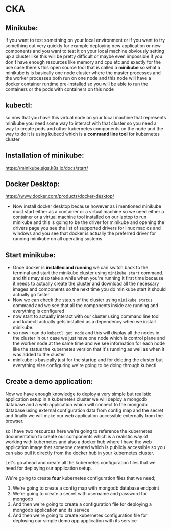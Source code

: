 # CKA

## Minikube:

if you want to test something on your local environment or if you want to try something out very quickly for example deploying new application or new components and you want to test it on your local machine obviously setting up a cluster like this will be pretty
difficult or maybe even impossible if you don't have enough resources like memory and cpu etc and exactly for the use case there's this open source tool that is called a **minikube** so what a minikube is is basically one node cluster where the master processes and the worker processes both run on one node and this node will have a docker container runtime pre-installed so you will be able to run the containers or the pods with containers on this node


## kubectl:

so now that you have this virtual node on your local machine that represents minikube you need some way to interact with that cluster so you need a way to create pods and other kubernetes components on the node and the way to do it is using kubectl which is a **command line tool** for kubernetes cluster


## Installation of minikube:

https://minikube.sigs.k8s.io/docs/start/

## Docker Desktop:

https://www.docker.com/products/docker-desktop/

-	Now install docker desktop because however as i mentioned minikube must start either as a container or a virtual machine so we need either a container or a virtual machine tool installed on our laptop to run minikube and this is going to be the driver for minikube and opening the drivers page you see the list of supported drivers for linux mac os and windows and you see that docker is actually the preferred driver for running minikube on all operating systems


## Start minikube:

-	Once docker is **installed and running** we can switch back to the terminal and start the minikube cluster using `minikube start` command. and this may also take a while when you're running it first time because it needs to actually create the cluster and download all the necessary images and components so the next time you do minikube start it should actually go faster.
-	Now we can check the status of the cluster using `minikube status` command and we see that all the components inside are running and everything is configured
-	now start to actually interact with our cluster using command line tool and kubectl actually gets installed as a dependency when we install minikube.
-	so now i can do `kubectl get node` and this will display all the nodes in the cluster in our case we just have one node which is control plane and the worker node at the same time and we see information for each node like the status the kubernetes version that it's running as well as when it was added to the cluster
-	minikube is basically just for the startup and for deleting the cluster but everything else configuring we're going to be doing through kubectl

## Create a demo application:

Now we have enough knowledge to deploy a very simple but realistic application setup in a kubernetes cluster we will deploy a mongodb database and a web application which will connect to the mongodb database using external configuration data from config map and the secret and finally we will make our web application accessible externally from the browser.

so i have two resources here we're going to reference the kubernetes documentation to create our components which is a realistic way of working with kubernetes and also a docker hub where I have the web application image that someone created which is publicly accessible so you can also pull it directly from the docker hub in your kubernetes cluster.

Let's go ahead and create all the kubernetes configuration files that we need for deploying our application setup. 

We're going to create **four** kubernetes configuration files that we need;

1. We're going to create a config map with mongodb database endpoint
2. We're going to create a secret with username and password for mongodb
3. And then we're going to create a configuration file for deploying a mongodb application and its service
4. And then we're going to create kubernetes configuration file for deploying our simple demo app application with its service
